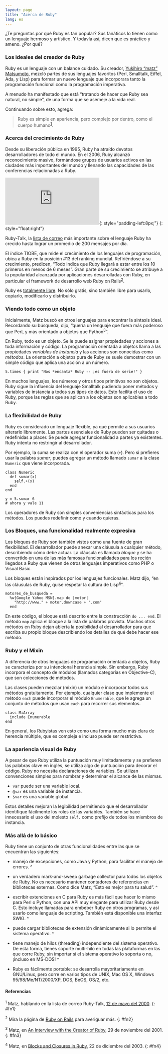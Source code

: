 ```yaml
---
layout: page
title: "Acerca de Ruby"
lang: es
---
```


¿Te preguntas por qué Ruby es tan popular? Sus fanáticos lo tienen como
un lenguaje hermoso y artístico. Y todavía así, dicen que es práctico y
ameno. ¿Por qué?

### Los ideales del creador de Ruby

Ruby es un lenguaje con un balance cuidado. Su creador, [Yukihiro “matz”
Matsumoto][1], mezcló partes de sus lenguajes favoritos (Perl,
Smalltalk, Eiffel, Ada, y Lisp) para formar un nuevo lenguaje que
incorporara tanto la programación funcional como la programación
imperativa.

A menudo ha manifestado que está “tratando de hacer que Ruby sea
natural, no simple”, de una forma que se asemeje a la vida real.

Continuando sobre esto, agrega:

> Ruby es simple en apariencia, pero complejo por dentro, como el cuerpo
> humano<sup>[1](#fn1)</sup>.

### Acerca del crecimiento de Ruby

Desde su liberación pública en 1995, Ruby ha atraído devotos
desarrolladores de todo el mundo. En el 2006, Ruby alcanzó
reconocimiento masivo, formándose grupos de usuarios activos en las
ciudades más importantes del mundo y llenando las capacidades de las
conferencias relacionadas a Ruby.

![Gráfica cortesía de
Gmane.](http://gmane.org/plot-rate.php?group=gmane.comp.lang.ruby.general&amp;width=280&amp;height=140&amp;title=Actividad+en+Ruby-Talk+durante+4+a%f1os
"Gráfica cortesía de Gmane."){: style="padding-left:8px;"}
{: style="float:right"}

Ruby-Talk, la [lista de correo](/es/community/mailing-lists/) más
importante sobre el lenguaje Ruby ha crecido hasta lograr un promedio de
200 mensajes por día.

El índice TIOBE, que mide el crecimiento de los lenguajes de
programación, ubica a Ruby en la posición #13 del ranking mundial.
Refiriéndose a su crecimiento, predicen, “Todo indica que Ruby llegará a
estar entre los 10 primeros en menos de 6 meses”. Gran parte de su
crecimiento se atribuye a la popularidad alcanzada por aplicaciones
desarrolladas con Ruby, en particular el framework de desarrollo web
Ruby on Rails<sup>[2](#fn2)</sup>.

Ruby es [totalmente libre](./license.txt). No sólo gratis, sino también
libre para usarlo, copiarlo, modificarlo y distribuirlo.

### Viendo todo como un objeto

Inicialmente, Matz buscó en otros lenguajes para encontrar la sintaxis
ideal. Recordando su búsqueda, dijo, “quería un lenguaje que fuera más
poderoso que Perl, y más orientado a objetos que
Python<sup>[3](#fn3)</sup>”.

En Ruby, todo es un objeto. Se le puede asignar propiedades y acciones a
toda información y código. La programación orientada a objetos llama a
las propiedades *variables de instancia* y las acciones son conocidas
como *métodos*. La orientación a objetos pura de Ruby se suele demostrar
con un simple código que aplica una acción a un número.

    5.times { print "Nos *encanta* Ruby -- ¡es fuera de serie!" }

En muchos lenguajes, los números y otros tipos primitivos no son
objetos. Ruby sigue la influencia del lenguaje Smalltalk pudiendo poner
métodos y variables de instancia a todos sus tipos de datos. Esto
facilita el uso de Ruby, porque las reglas que se aplican a los objetos
son aplicables a todo Ruby.

### La flexibilidad de Ruby

Ruby es considerado un lenguaje flexible, ya que permite a sus usuarios
alterarlo libremente. Las partes esenciales de Ruby pueden ser quitadas
o redefinidas a placer. Se puede agregar funcionalidad a partes ya
existentes. Ruby intenta no restringir al desarrollador.

Por ejemplo, la suma se realiza con el operador suma (`+`). Pero si
prefieres usar la palabra *sumar*, puedes agregar un método llamado
`sumar` a la clase `Numeric` que viene incorporada.

    class Numeric
      def sumar(x)
        self.+(x)
      end
    end
    
    y = 5.sumar 6
    # ahora y vale 11

Los operadores de Ruby son simples conveniencias sintácticas para los
métodos. Los puedes redefinir como y cuando quieras.

### Los Bloques, una funcionalidad realmente expresiva

Los bloques de Ruby son también vistos como una fuente de gran
flexibilidad. El desarrollador puede anexar una cláusula a cualquier
método, describiendo cómo debe actuar. La cláusula es llamada *bloque* y
se ha convertido en una de las más famosas funcionalidades para los
recién llegados a Ruby que vienen de otros lenguajes imperativos como
PHP o Visual Basic.

Los bloques están inspirados por los lenguajes funcionales. Matz dijo,
“en las cláusulas de Ruby, quise respetar la cultura de
Lisp<sup>[4](#fn4)</sup>”.

    motores_de_busqueda = 
      %w[Google Yahoo MSN].map do |motor|
        "http://www." + motor.downcase + ".com"
      end

En este código, el bloque está descrito entre la construcción `do ...
end`. El método `map` aplica el bloque a la lista de palabras provista.
Muchos otros métodos en Ruby dejan abierta la posibilidad al
desarrollador para que escriba su propio bloque describiendo los
detalles de qué debe hacer ese método.

### Ruby y el Mixin

A diferencia de otros lenguajes de programación orientada a objetos,
Ruby se caracteriza por su intencional herencia simple. Sin embargo,
Ruby incorpora el concepto de módulos (llamados categorías en
Objective-C), que son colecciones de métodos.

Las clases pueden mezclar (mixin) un módulo e incorporar todos sus
métodos gratuitamente. Por ejemplo, cualquier clase que implemente el
método `each` puede incorporar el módulo `Enumerable`, que le agrega un
conjunto de métodos que usan `each` para recorrer sus elementos.

    class MiArray
      include Enumerable
    end

En general, los Rubyistas ven esto como una forma mucho más clara de
herencia múltiple, que es compleja e incluso puede ser restrictiva.

### La apariencia visual de Ruby

A pesar de que Ruby utiliza la puntuación muy limitadamente y se
prefieren las palabras clave en inglés, se utiliza algo de puntuación
para decorar el código. Ruby no necesita declaraciones de variables. Se
utilizan convenciones simples para nombrar y determinar el alcance de
las mismas.

* `var` puede ser una variable local.
* `@var` es una variable de instancia.
* `$var` es una variable global.

Estos detalles mejoran la legibilidad permitiendo que el desarrollador
identifique fácilmente los roles de las variables. También se hace
innecesario el uso del molesto `self.` como prefijo de todos los
miembros de instancia.

### Más allá de lo básico

Ruby tiene un conjunto de otras funcionalidades entre las que se
encuentran las siguientes:

* manejo de excepciones, como Java y Python, para facilitar el manejo de
  errores.
^

* un verdadero mark-and-sweep garbage collector para todos los objetos
  de Ruby. No es necesario mantener contadores de referencias en
  bibliotecas externas. Como dice Matz, “Esto es mejor para tu salud”.
^

* escribir extenciones en C para Ruby es más fácil que hacer lo mismo
  para Perl o Python, con una API muy elegante para utilizar Ruby desde
  C. Esto incluye llamadas para embeber Ruby en otros programas, y así
  usarlo como lenguaje de scripting. También está disponible una
  interfaz SWIG.
^

* puede cargar bibliotecas de extensión dinámicamente si lo permite el
  sistema operativo.
^

* tiene manejo de hilos (threading) independiente del sistema operativo.
  De esta forma, tienes soporte multi-hilo en todas las plataformas en
  las que corre Ruby, sin importar si el sistema operativo lo soporta o
  no, ¡incluso en MS-DOS!
^

* Ruby es fácilmente portable: se desarrolla mayoritariamente en
  GNU/Linux, pero corre en varios tipos de UNIX, Mac OS X, Windows
  95/98/Me/NT/2000/XP, DOS, BeOS, OS/2, etc.

#### Referencias

<sup>1</sup> Matz, hablando en la lista de correo Ruby-Talk, [12 de mayo
del 2000][2].
{: #fn1}

<sup>2</sup> Mira la página de [Ruby on Rails][3] para averiguar más.
{: #fn2}

<sup>3</sup> Matz, en [An Interview with the Creator of Ruby][4], 29 de
noviembre del 2001.
{: #fn3}

<sup>4</sup> Matz, en [Blocks and Closures in Ruby][5], 22 de diciembre
del 2003.
{: #fn4}



[1]: http://www.rubyist.net/~matz/ 
[2]: http://blade.nagaokaut.ac.jp/cgi-bin/scat.rb/ruby/ruby-talk/2773 
[3]: http://rubyonrails.org/ 
[4]: http://www.linuxdevcenter.com/pub/a/linux/2001/11/29/ruby.html 
[5]: http://www.artima.com/intv/closures2.html 
